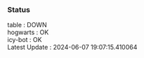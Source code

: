 ### Status


table : DOWN  
hogwarts : OK  
icy-bot : OK  
Latest Update : 2024-06-07 19:07:15.410064
